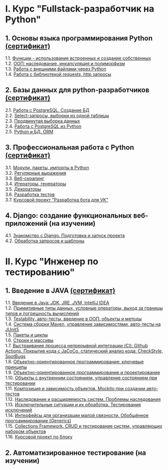 # I. Курс "Fullstack-разработчик на Python" <br>
## 1. Основы языка программирования Python <a href="https://github.com/RavenRVS/certificates/blob/main/certificate_python_begginer.pdf">(сертификат) </a> <br>
1.1. <a href="https://github.com/RavenRVS/HW_Functions.git">Функции - использование встроенных и создание собственных </a> <br>
1.2. <a href="https://github.com/RavenRVS/HW_Object_and_classes.git">ООП: наследование, инкапсуляция и полиморфизм </a> <br>
1.3. <a href="https://github.com/RavenRVS/HW_Files.git">Работа с внешними файлами через Python </a> <br>
1.4. <a href="https://github.com/RavenRVS/HW_Requests.git">Работа с библиотекой requests, http запросы </a> <br>
## 2. Базы данных для python-разработчиков <a href="https://github.com/RavenRVS/certificates/blob/main/certificate_sql_begginer.pdf">(сертификат) </a> <br>
2.1. <a href="https://github.com/RavenRVS/SQLPY_HW2.git">Работа с PostgreSQL. Создание БД </a> <br>
2.2. <a href="https://github.com/RavenRVS/SQLPY_HW3_T1_T2.git">Select-запросы, выборки из одной таблицы </a> <br>
2.3. <a href="https://github.com/RavenRVS/SQLPY_HW4_T1.git">Продвинутая выборка данных </a> <br>
2.4. <a href="https://github.com/RavenRVS/SQLPY_HW5_T1.git">Работа с PostgreSQL из Python </a> <br>
2.5. <a href="https://github.com/RavenRVS/SQLPY_HW6.git">Python и БД. ORM </a> <br>
## 3. Профессиональная работа с Python <a href="https://github.com/RavenRVS/certificates/blob/main/certificate_python_advanced.pdf">(сертификат) </a> <br>
3.1. <a href="https://github.com/RavenRVS/ADPY_HW1.git">Модули, пакеты, импорты в Python </a> <br>
3.2. <a href="https://github.com/RavenRVS/ADPY_HW2.git">Регулярные выражения </a> <br>
3.3. <a href="https://github.com/RavenRVS/ADPY_HW3.git">Веб-скрапинг </a> <br>
3.4. <a href="https://github.com/RavenRVS/ADPY_HW4.git">Итераторы, генераторы </a> <br>
3.5. <a href="https://github.com/RavenRVS/ADPY_HW5.git">Декораторы </a> <br>
3.6. <a href="https://github.com/RavenRVS/ADPY_HW6.git">Разработка тестов </a> <br>
3.7. <a href="https://github.com/RavenRVS/ADPY_team_project">Курсовой проект "Разработка бота для VK" </a> <br>
## 4. Django: создание функциональных веб-приложений (на изучении) <br>
4.1. <a href="https://github.com/RavenRVS/DJ_HW1">Знакомство с Django. Подготовка и запуск проекта </a> <br>
4.2. <a href="https://github.com/RavenRVS/DJ_HW2">Обработка запросов и шаблоны </a> <br>



# II. Курс "Инженер по тестированию" <br>
## 1. Введение в JAVA <a href="https://github.com/RavenRVS/certificates/blob/main/certificate_java_begginer.pdf">(сертификат) </a> <br>
1.1. <a href="https://github.com/RavenRVS/QA_Java_HW1.git">Введение в Java: JDK, JRE, JVM, IntelliJ IDEA</a> <br>
1.2. <a href="https://github.com/RavenRVS/QA_Java_HW2.git">Примитивные типы данных, условные операторы, выход за границы типов и погрешность вычислений</a> <br>
1.3. <a href="https://github.com/RavenRVS/QAI_HW3.git">Testability, авто-тесты, введение в ООП: объекты и методы</a> <br>
1.4. <a href="https://github.com/RavenRVS/QAI_HW4.git">Система сборки Maven, управление зависимостями, авто-тесты на JUnit5</a> <br>
1.5. <a href="https://github.com/RavenRVS/QAI_HW5_T1.git">Пакеты и циклы</a> <br>
1.6. <a href="https://github.com/RavenRVS/QAI_HW6_T1.git">Строки и массивы</a> <br>
1.7. <a href="https://github.com/RavenRVS/QAI_HW7_T1.git">Выстраивание процесса непрерывной интеграции (CI): Github Actions. Покрытие кода с JaCoCo, статический анализ кода: CheckStyle, SpotBugs</a> <br>
1.8. <a href="https://github.com/RavenRVS/QAI_HW8_T1.git">Объектно-ориентированное программирование: ключевые принципы</a> <br>
1.9. <a href="https://github.com/RavenRVS/QAI_HW9_T1.git">Объектно-ориентированное программирование и проектирование</a> <br>
1.10. <a href="https://github.com/RavenRVS/QAI_HW10.git">Объекты с внутренним состоянием, управление состоянием при тестировании</a> <br>
1.11. <a href="https://github.com/RavenRVS/QAI_HW11_T1.git">Композиция и зависимость объектов. Mockito при создании авто-тестов</a> <br>
1.12. <a href="https://github.com/RavenRVS/QAI_HW12_T1.git">Наследование и расширяемость систем. Проблемы наследования</a> <br>
1.13. <a href="https://github.com/RavenRVS/QAI_HW13_T1.git">Исключительные ситуации и их обработка. Тестирование исключений</a> <br>
1.14. <a href="https://github.com/RavenRVS/QAI_HW14_T1.git">Интерфейсы для организации малой связности. Обобщённое программирование (Generics)</a> <br>
1.15. <a href="https://github.com/RavenRVS/QAI_HW15_T1.git">Collections Framework. CRUD и тестирование систем, управляющих набором объектов</a> <br>
1.16. <a href="https://github.com/RavenRVS/QAI_team_diplom">Курсовой проект по блоку</a> <br>
## 2. Автоматизированное тестирование (на изучении) <br>
